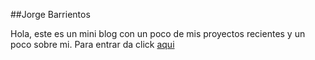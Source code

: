 
##Jorge Barrientos


Hola, este es un mini blog con un poco de mis proyectos recientes y un poco sobre mi.
Para entrar da click [aqui](https://jorgebt95.github.io/PORTFOLIO/)
